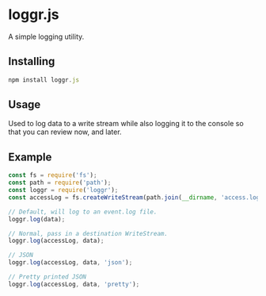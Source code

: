 # loggr.js
A simple logging utility.

## Installing
```javascript
npm install loggr.js
```

## Usage

Used to log data to a write stream while also logging it to the console so that you can review now, and later.

## Example
```javascript
const fs = require('fs');
const path = require('path');
const loggr = require('loggr');
const accessLog = fs.createWriteStream(path.join(__dirname, 'access.log'), { flags: 'a' });

// Default, will log to an event.log file.
loggr.log(data);

// Normal, pass in a destination WriteStream.
loggr.log(accessLog, data);

// JSON
loggr.log(accessLog, data, 'json');

// Pretty printed JSON
loggr.log(accessLog, data, 'pretty');
```
